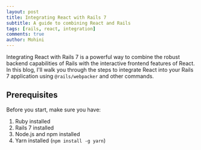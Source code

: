 ```yaml
---
layout: post
title: Integrating React with Rails 7
subtitle: A guide to combining React and Rails
tags: [rails, react, integration]
comments: true
author: Mohini
---
```


Integrating React with Rails 7 is a powerful way to combine the robust backend capabilities of Rails with the interactive frontend features of React. In this blog, I'll walk you through the steps to integrate React into your Rails 7 application using `@rails/webpacker` and other commands.

## Prerequisites

Before you start, make sure you have:

1. Ruby installed
2. Rails 7 installed
3. Node.js and npm installed
4. Yarn installed (`npm install -g yarn`)